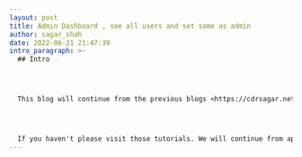 ```yaml
---
layout: post
title: Admin Dashboard , see all users and set some as admin
author: sagar_shah
date: 2022-06-21 21:47:39
intro_paragraph: >-
  ## Intro




  This blog will continue from the previous blogs <https://cdrsagar.netlify.app/faunadb/javascript/js/nextjs/2022/02/27/faunadb-allow-users-with-certain-email-to-edit-documents.html> and https://cdrsagar.netlify.app/faunadb/user_defined_functions/nextjs/2022/06/17/faunadb-allow-users-with-certain-email-to-edit-documents-part-2.html 




  If you haven't please visit those tutorials. We will continue from app setup from there... Here we will do some coding as well....
---
```

